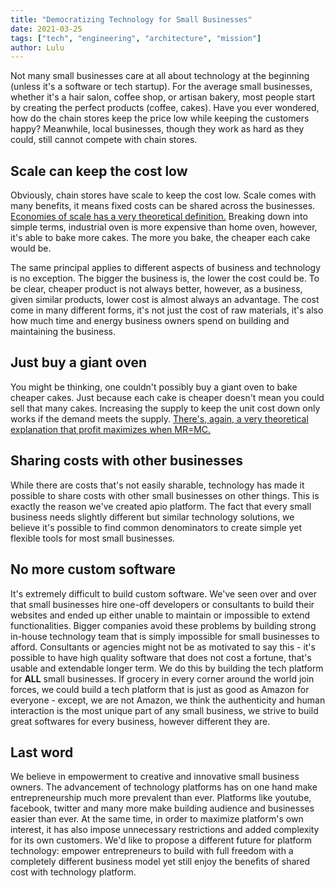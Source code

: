 ```yaml
---
title: "Democratizing Technology for Small Businesses"
date: 2021-03-25
tags: ["tech", "engineering", "architecture", "mission"]
author: Lulu
---
```


Not many small businesses care at all about technology at the beginning (unless it's a software or tech startup). For the average small businesses, whether it's a hair salon, coffee shop, or artisan bakery, most people start by creating the perfect products (coffee, cakes). Have you ever wondered, how do the chain stores keep the price low while keeping the customers happy? Meanwhile, local businesses, though they work as hard as they could, still cannot compete with chain stores.

## Scale can keep the cost low

Obviously, chain stores have scale to keep the cost low. Scale comes with many benefits, it means fixed costs can be shared across the businesses. [Economies of scale has a very theoretical definition.](https://en.wikipedia.org/wiki/Economies_of_scale) Breaking down into simple terms, industrial oven is more expensive than home oven, however, it's able to bake more cakes. The more you bake, the cheaper each cake would be.

The same principal applies to different aspects of business and technology is no exception. The bigger the business is, the lower the cost could be. To be clear, cheaper product is not always better, however, as a business, given similar products, lower cost is almost always an advantage. The cost come in many different forms, it's not just the cost of raw materials, it's also how much time and energy business owners spend on building and maintaining the business.

## Just buy a giant oven

You might be thinking, one couldn't possibly buy a giant oven to bake cheaper cakes. Just because each cake is cheaper doesn't mean you could sell that many cakes. Increasing the supply to keep the unit cost down only works if the demand meets the supply. [There\'s, again, a very theoretical explanation that profit maximizes when MR=MC.](https://en.wikipedia.org/wiki/Marginal_revenue)

## Sharing costs with other businesses

While there are costs that's not easily sharable, technology has made it possible to share costs with other small businesses on other things. This is exactly the reason we've created apio platform. The fact that every small business needs slightly different but similar technology solutions, we believe it's possible to find common denominators to create simple yet flexible tools for most small businesses.

## No more custom software

It's extremely difficult to build custom software. We've seen over and over that small businesses hire one-off developers or consultants to build their websites and ended up either unable to maintain or impossible to extend functionalities. Bigger companies avoid these problems by building strong in-house technology team that is simply impossible for small businesses to afford. Consultants or agencies might not be as motivated to say this - it's possible to have high quality software that does not cost a fortune, that's usable and extendable longer term. We do this by building the tech platform for **ALL** small businesses. If grocery in every corner around the world join forces, we could build a tech platform that is just as good as Amazon for everyone - except, we are not Amazon, we think the authenticity and human interaction is the most unique part of any small business, we strive to build great softwares for every business, however different they are.

## Last word

We believe in empowerment to creative and innovative small business owners. The advancement of technology platforms has on one hand make entrepreneurship much more prevalent than ever. Platforms like youtube, facebook, twitter and many more make building audience and businesses easier than ever. At the same time, in order to maximize platform's own interest, it has also impose unnecessary restrictions and added complexity for its own customers. We'd like to propose a different future for platform technology: empower entrepreneurs to build with full freedom with a completely different business model yet still enjoy the benefits of shared cost with technology platform.
